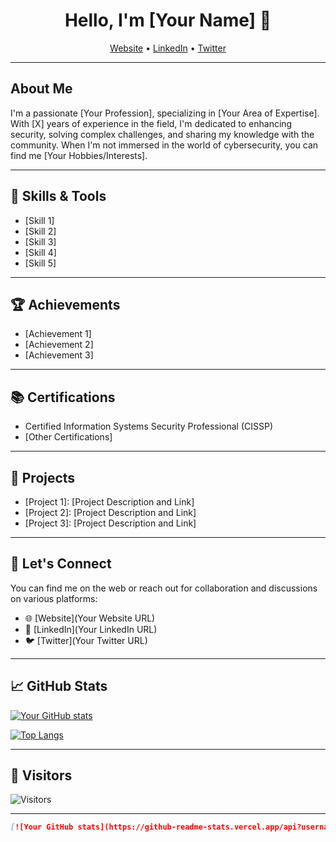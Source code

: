 <h1 align="center">Hello, I'm [Your Name] 👋</h1>

<p align="center">
  <a href="[Your Website URL]">Website</a> •
  <a href="[LinkedIn URL]">LinkedIn</a> •
  <a href="[Twitter URL]">Twitter</a>
</p>

---

## About Me

I'm a passionate [Your Profession], specializing in [Your Area of Expertise]. With [X] years of experience in the field, I'm dedicated to enhancing security, solving complex challenges, and sharing my knowledge with the community. When I'm not immersed in the world of cybersecurity, you can find me [Your Hobbies/Interests].

---

## 🧰 Skills & Tools

- [Skill 1]
- [Skill 2]
- [Skill 3]
- [Skill 4]
- [Skill 5]

---

## 🏆 Achievements

- [Achievement 1]
- [Achievement 2]
- [Achievement 3]

---

## 📚 Certifications

- Certified Information Systems Security Professional (CISSP)
- [Other Certifications]

---

## 🔬 Projects

- [Project 1]: [Project Description and Link]
- [Project 2]: [Project Description and Link]
- [Project 3]: [Project Description and Link]

---

## 📣 Let's Connect

You can find me on the web or reach out for collaboration and discussions on various platforms:

- 🌐 [Website](Your Website URL)
- 💼 [LinkedIn](Your LinkedIn URL)
- 🐦 [Twitter](Your Twitter URL)

---

## 📈 GitHub Stats

[![Your GitHub stats](https://github-readme-stats.vercel.app/api?username=YourGitHubUsername&show_icons=true)](https://github.com/anuraghazra/github-readme-stats)

[![Top Langs](https://github-readme-stats.vercel.app/api/top-langs/?username=YourGitHubUsername&layout=compact)](https://github.com/anuraghazra/github-readme-stats)

---

## 🌟 Visitors

![Visitors](https://visitor-badge.glitch.me/badge?page_id=YourGitHubUsername.YourGitHubUsername)

---

```markdown
[![Your GitHub stats](https://github-readme-stats.vercel.app/api?username=YourGitHubUsername&show_icons=true)](https://github.com/anuraghazra/github-readme-stats)
